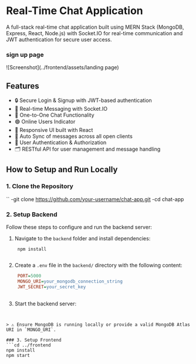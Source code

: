 # Real-Time Chat Application

A full-stack real-time chat application built using MERN Stack (MongoDB, Express, React, Node.js) with Socket.IO for real-time communication and JWT authentication for secure user access.
### sign up page 
![Screenshot](../frontend/assets/landing page)


## Features
- 🔒 Secure Login & Signup with JWT-based authentication
- 💬 Real-time Messaging with Socket.IO
- 👥 One-to-One Chat Functionality
- 🟢 Online Users Indicator
- 🎨 Responsive UI built with React
- 🔄 Auto Sync of messages across all open clients
- 🧾 User Authentication & Authorization
- 🗂️ RESTful API for user management and message handling

## How to Setup and Run Locally

 ### 1. Clone the Repository
``
  -git clone https://github.com/your-username/chat-app.git
  -cd chat-app 

### 2. Setup Backend

Follow these steps to configure and run the backend server:

1. Navigate to the `backend` folder and install dependencies:
   ```cd backend
    npm install
 

2. Create a `.env` file in the `backend/` directory with the following content:

   ``` ini
    PORT=5000
    MONGO_URI=your_mongodb_connection_string
    JWT_SECRET=your_secret_key
    

3. Start the backend server:
  ```  npm start


> ⚠️ Ensure MongoDB is running locally or provide a valid MongoDB Atlas URI in `MONGO_URI`.

### 3. Setup Frontend
```cd ../frontend
npm install
npm start


